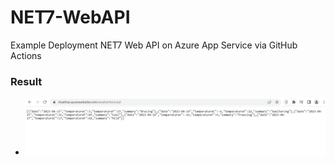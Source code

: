 # NET7-WebAPI
Example Deployment NET7 Web API on Azure App Service via GitHub Actions

### Result
+ ![Web API](./images/web-api.png)